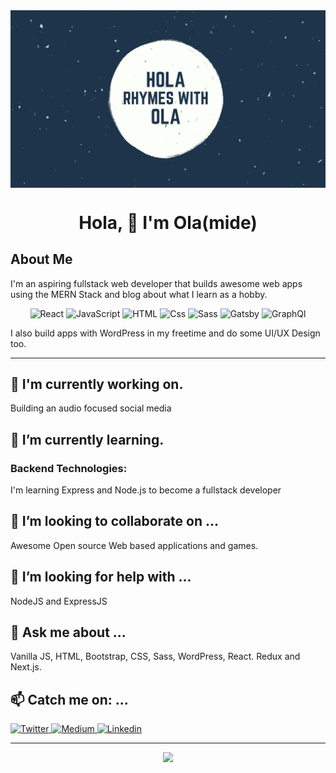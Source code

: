 <img src="./banner.png" alt="banner" align="center"/>

<h1 align="center">Hola, 👋 I'm Ola(mide)</h1>


## About Me

I'm an aspiring fullstack web developer that builds awesome web apps using the MERN Stack and blog about what I learn as a hobby.
<p align="center">
  <img alt="React" src="https://img.shields.io/badge/React-61DAFB?logo=react&logoColor=white&style=for-the-badge" />

  <img alt="JavaScript" src="https://img.shields.io/badge/JavaScript-F7DF1E?logo=javascript&logoColor=white&style=for-the-badge" />
  <img alt="HTML" src="https://img.shields.io/badge/HTML-E34F26?logo=html5&logoColor=white&style=for-the-badge" />
  <img alt="Css" src="https://img.shields.io/badge/CSS-1572B6?logo=css3&logoColor=white&style=for-the-badge" />
  <img alt="Sass" src="https://img.shields.io/badge/Sass-CC6699?logo=sass&logoColor=white&style=for-the-badge" />
  <img alt="Gatsby" src="https://img.shields.io/badge/Gatsby-663399?logo=gatsby&logoColor=white&style=for-the-badge" />
  <img alt="GraphQl" src="https://img.shields.io/badge/GraphQL-E10098?logo=graphql&logoColor=white&style=for-the-badge" />
</p>
I also build apps with WordPress in my freetime and do some UI/UX Design too.

----

## 🔭 I'm currently working on.

Building an audio focused social media

## 🌱 I’m currently learning.
### Backend Technologies:
I'm learning Express and Node.js to become a fullstack developer

## 👯 I’m looking to collaborate on ...

Awesome Open source Web based applications and games.


## 🤔 I’m looking for help with ...

NodeJS and ExpressJS

## 💬 Ask me about ...

Vanilla JS, HTML, Bootstrap, CSS, Sass, WordPress, React. Redux and Next.js.

## 📫 Catch me on: ...


<a href="https://twitter.com/hakymunltd">
  <img
    alt="Twitter"
    src="https://img.shields.io/badge/Twitter-1DA1F2?logo=twitter&logoColor=white&style=for-the-badge"
  />
</a>
<a href="https://www.medium.com/olamideadeleke/">
  <img
    alt="Medium"
    src="https://img.shields.io/badge/Instagram-E4405F?logo=instagram&logoColor=white&style=for-the-badge"
  />
</a>
<a href="https://www.linkedin.com/in/olamideadeleke/">
  <img
    alt="Linkedin"
    src="https://img.shields.io/badge/linkedin-0077B5?logo=linkedin&logoColor=white&style=for-the-badge"
  />
</a>

-----
<p align="center">
<img src="https://github-readme-stats.vercel.app/api?username=hakymreality" />
</p>
